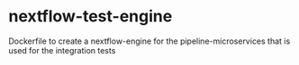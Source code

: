 # nextflow-test-engine
Dockerfile to create a nextflow-engine for the pipeline-microservices that is used for the integration tests
